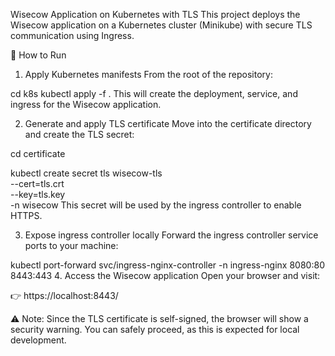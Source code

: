 Wisecow Application on Kubernetes with TLS
This project deploys the Wisecow application on a Kubernetes cluster (Minikube) with secure TLS communication using Ingress.

🚀 How to Run
1. Apply Kubernetes manifests
From the root of the repository:

cd k8s
kubectl apply -f .
This will create the deployment, service, and ingress for the Wisecow application.

2. Generate and apply TLS certificate
Move into the certificate directory and create the TLS secret:

cd certificate

kubectl create secret tls wisecow-tls \
  --cert=tls.crt \
  --key=tls.key \
  -n wisecow
This secret will be used by the ingress controller to enable HTTPS.

3. Expose ingress controller locally
Forward the ingress controller service ports to your machine:

kubectl port-forward svc/ingress-nginx-controller -n ingress-nginx 8080:80 8443:443
4. Access the Wisecow application
Open your browser and visit:

👉 https://localhost:8443/

⚠️ Note: Since the TLS certificate is self-signed, the browser will show a security warning. You can safely proceed, as this is expected for local development.